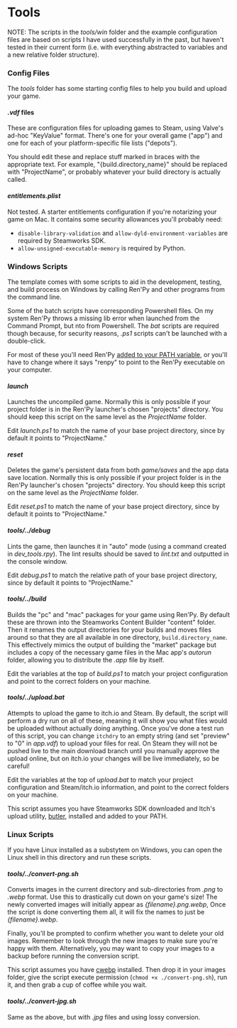 # Tools
NOTE: The scripts in the *tools/win* folder and the example configuration files are based on scripts I have used successfully in the past, but haven't tested in their current form (i.e. with everything abstracted to variables and a new relative folder structure).

### Config Files
The *tools* folder has some starting config files to help you build and upload your game.

#### *.vdf* files
These are configuration files for uploading games to Steam, using Valve's ad-hoc "KeyValue" format. There's one for your overall game ("app") and one for each of your platform-specific file lists ("depots").

You should edit these and replace stuff marked in braces with the appropriate text. For example, "{build.directory_name}" should be replaced with "ProjectName", or probably whatever your build directory is actually called.

#### *entitlements.plist*
Not tested. A starter entitlements configuration if you're notarizing your game on Mac. It contains some security allowances you'll probably need:
- `disable-library-validation` and `allow-dyld-environment-variables` are required by Steamworks SDK.
- `allow-unsigned-executable-memory` is required by Python.

### Windows Scripts

The template comes with some scripts to aid in the development, testing, and build process on Windows by calling Ren'Py and other programs from the command line.

Some of the batch scripts have corresponding Powershell files. On my system Ren'Py throws a missing lib error when launched from the Command Prompt, but nto from Powershell. The *bat* scripts are required though because, for security reasons, *.ps1* scripts can't be launched with a double-click.

For most of these you'll need Ren'Py [added to your PATH variable](https://www.howtogeek.com/118594/how-to-edit-your-system-path-for-easy-command-line-access/), or you'll have to change where it says "renpy" to point to the Ren'Py executable on your computer.

#### *launch*
Launches the uncompiled game. Normally this is only possible if your project folder is in the Ren'Py launcher's chosen "projects" directory. You should keep this script on the same level as the *ProjectName* folder.

Edit *launch.ps1* to match the name of your base project directory, since by default it points to "ProjectName."

#### *reset*
Deletes the game's persistent data from both *game/saves* and the app data save location. Normally this is only possible if your project folder is in the Ren'Py launcher's chosen "projects" directory. You should keep this script on the same level as the *ProjectName* folder.

Edit *reset.ps1* to match the name of your base project directory, since by default it points to "ProjectName."

#### *tools/../debug*
Lints the game, then launches it in "auto" mode (using a command created in *dev_tools.rpy*). The lint results should be saved to *lint.txt* and outputted in the console window.

Edit *debug.ps1* to match the relative path of your base project directory, since by default it points to "ProjectName."

#### *tools/../build*
Builds the "pc" and "mac" packages for your game using Ren'Py. By default these are thrown into the Steamworks Content Builder "content" folder. Then it renames the output directories for your builds and moves files around so that they are all available in one directory, `build.directory_name`. This effectively mimics the output of building the "market" package but includes a copy of the necessary game files in the Mac app's *autorun* folder, allowing you to distribute the *.app* file by itself.

Edit the variables at the top of *build.ps1* to match your project configuration and point to the correct folders on your machine.

#### *tools/../upload.bat*
Attempts to upload the game to itch.io and Steam. By default, the script will perform a dry run on all of these, meaning it will show you what files would be uploaded without actually doing anything. Once you've done  a test run of this script, you can change `itchdry` to an empty string (and set "preview" to "0" in *app.vdf*) to upload your files for real. On Steam they will not be pushed live to the main download branch until you manually approve the upload online, but on itch.io your changes will be live immediately, so be careful!

Edit the variables at the top of *upload.bat* to match your project configuration and Steam/itch.io information, and point to the correct folders on your machine.

This script assumes you have Steamworks SDK downloaded and Itch's upload utility, [butler](https://itch.io/docs/butler/installing.html), installed and added to your PATH.

### Linux Scripts
If you have Linux installed as a substytem on Windows, you can open the Linux shell in this directory and run these scripts.

#### *tools/../convert-png.sh*
Converts images in the current directory and sub-directories from *.png* to *.webp* format. Use this to drastically cut down on your game's size! The newly converted images will initially appear as *{filename}.png.webp*, Once the script is done converting them all, it will fix the names to just be *{filename}.webp*.

Finally, you'll be prompted to confirm whether you want to delete your old images. Remember to look through the new images to make sure you're happy with them. Alternatively, you may want to copy your images to a backup before running the conversion script.

This script assumes you have [cwebp](https://developers.google.com/speed/webp/download) installed. Then drop it in your images folder, give the script execute permission (`chmod +x ./convert-png.sh`), run it, and then grab a cup of coffee while you wait.

#### *tools/../convert-jpg.sh*
Same as the above, but with *.jpg* files and using lossy conversion.
